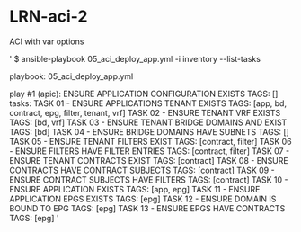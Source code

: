 # LRN-aci-2
ACI with var options

'
$ ansible-playbook 05_aci_deploy_app.yml -i inventory --list-tasks

playbook: 05_aci_deploy_app.yml

  play #1 (apic): ENSURE APPLICATION CONFIGURATION EXISTS    TAGS: []
    tasks:
      TASK 01 - ENSURE APPLICATIONS TENANT EXISTS    TAGS: [app, bd, contract, epg, filter, tenant, vrf]
      TASK 02 - ENSURE TENANT VRF EXISTS    TAGS: [bd, vrf]
      TASK 03 - ENSURE TENANT BRIDGE DOMAINS AND EXIST    TAGS: [bd]
      TASK 04 - ENSURE BRIDGE DOMAINS HAVE SUBNETS    TAGS: []
      TASK 05 - ENSURE TENANT FILTERS EXIST    TAGS: [contract, filter]
      TASK 06 - ENSURE FILTERS HAVE FILTER ENTRIES    TAGS: [contract, filter]
      TASK 07 - ENSURE TENANT CONTRACTS EXIST    TAGS: [contract]
      TASK 08 - ENSURE CONTRACTS HAVE CONTRACT SUBJECTS    TAGS: [contract]
      TASK 09 - ENSURE CONTRACT SUBJECTS HAVE FILTERS    TAGS: [contract]
      TASK 10 - ENSURE APPLICATION EXISTS    TAGS: [app, epg]
      TASK 11 - ENSURE APPLICATION EPGS EXISTS    TAGS: [epg]
      TASK 12 - ENSURE DOMAIN IS BOUND TO EPG    TAGS: [epg]
      TASK 13 - ENSURE EPGS HAVE CONTRACTS    TAGS: [epg]
'
